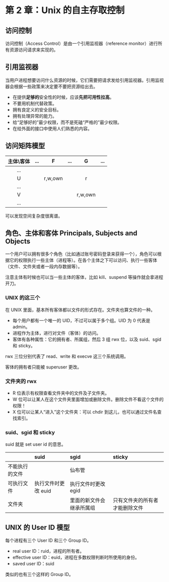 # 第 2 章：Unix 的自主存取控制

## 访问控制

访问控制（Access Control）是由一个引用监视器（reference monitor）进行所有资源访问请求来实现的。

## 引用监视器

当用户进程想要访问什么资源的时候，它们需要把请求发给引用监视器。引用监视器会根据一些政策来决定要不要把资源给出去。

- 在提供**足够的**安全性的时候，应该**先把可用性拉高**。
- 不要用机制代替政策。
- 拥有良定义的安全目标。
- 拥有处理异常的能力。
- 给“足够好的”最少权限，而不是死磕“严格的”最少权限。
- 在给外面的接口中使用人们熟悉的内容。

## 访问矩阵模型

|主体\客体|...|F|...|G|...|
|:--:|:--:|:--:|:--:|:--:|:--:|
|...||||||
|U||r,w,own||r||
|...||||||
|V||||r,w,own||
|...||||||

可以发现空间复杂度很离谱。

## 角色、主体和客体 Principals, Subjects and Objects

一个用户可以拥有很多个角色（比如通过账号密码登录来获得一个），角色可以根据它的权限执行一些主体（进程等）。在各个主体之下可以访问、执行一些客体（文件、文件夹或者一段内存数据等）。

注意主体有时候也可以当一些主体的客体，比如 kill、suspend 等操作就会拿进程开刀。

### UNIX 的这三个

在 UNIX 里面，基本所有客体都以文件的形式存在。文件夹也算文件的一种。

- 每个用户都有一个唯一的 UID，不过可以属于多个组。UID 为 0 代表是 admin。
- 进程作为主体，进行对文件（客体）的访问。
- 客体有各种属性：它的拥有者、所属组，然后 3 组 rwx 位，以及 suid、sgid 和 sticky。

rwx 三位分别代表了 read、write 和 execve 这三个系统调用。

客体的拥有者只能被 superuser 更改。

### 文件夹的 rwx

- R 位表示有权限查看文件夹中的文件及子文件夹。
- W 位可以让某人在这个文件夹里面增加或删除文件。删除文件不看这个文件的权限！
- X 位可以让某人“进入”这个文件夹：可以 chdir 到这儿，也可以通过文件名查找索引。

### suid、sgid 和 sticky

suid 就是 set user id 的意思。

||suid|sgid|sticky|
|:--|:--|:--|:--|
|不能执行的文件||仙布管||
|可执行文件|执行文件时更改 euid|执行文件时更改 egid||
|文件夹||里面的新文件会继承所属组|只有文件夹的所有者才能删除文件|

## UNIX 的 User ID 模型

每个进程有三个 User ID 和三个 Group ID。

- real user ID：ruid，进程的所有者。
- effective user ID：euid，进程在多数权限判断时所使用的身份。
- saved user ID：suid

类似的也有三个这样的 Group ID。

